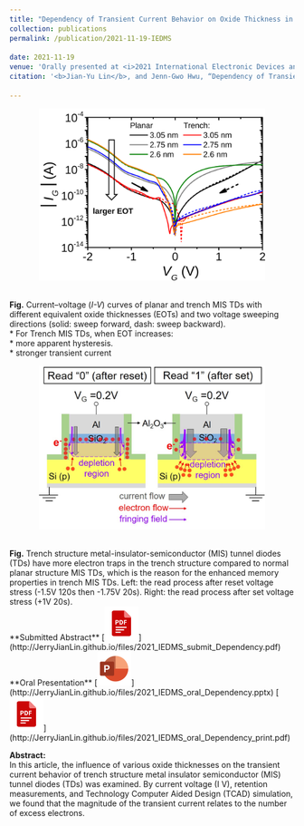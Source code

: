```yaml
---
title: "Dependency of Transient Current Behavior on Oxide Thickness in Trench Structure MIS TDs"
collection: publications
permalink: /publication/2021-11-19-IEDMS

date: 2021-11-19
venue: 'Orally presented at <i>2021 International Electronic Devices and Materials Symposium</i>'
citation: '<b>Jian-Yu Lin</b>, and Jenn-Gwo Hwu, “Dependency of Transient Current Behavior on Oxide Thickness in Trench Structure MIS TDs,” 2021 International Electronic Devices and Materials Symposium (IEDMS), 1032, C3‑1, National Cheng Kung University, Tainan City, Taiwan, ROC, Nov. 2021.'

---
```


<p style="text-align:center;"><img src='/images/2021_IEDMS_IV.svg' width='400'></p> <br/>
<b>Fig.</b> Current–voltage (<i>I-V</i>) curves of planar and trench MIS TDs with different equivalent oxide thicknesses (EOTs) and two voltage sweeping directions (solid: sweep forward, dash: sweep backward). <br/>
* For Trench MIS TDs, when EOT increases: <br/>
  * more apparent hysteresis. <br/>
  * stronger transient current <br/>

<p style="text-align:center;"><img src='/images/2020_IEDMS_mechanism.jpg' width='400'></p> <br/>
<b>Fig.</b> Trench structure metal-insulator-semiconductor (MIS) tunnel diodes (TDs) have more electron traps in the trench structure compared to normal planar structure MIS TDs, which is the reason for the enhanced memory properties in trench MIS TDs. Left: the read process after reset voltage stress (-1.5V 120s then -1.75V 20s). Right: the read process after set voltage stress (+1V 20s).

<br/>
**Submitted Abstract**
[<img src='/images/pdf.png' width='60'>](http://JerryJianLin.github.io/files/2021_IEDMS_submit_Dependency.pdf)
<br/>
**Oral Presentation**
[<img src='/images/PPT.png' width='60'>](http://JerryJianLin.github.io/files/2021_IEDMS_oral_Dependency.pptx)
[<img src='/images/pdf.png' width='60'>](http://JerryJianLin.github.io/files/2021_IEDMS_oral_Dependency_print.pdf)
<br/>



**Abstract:** <br/>
In this article, the influence of various oxide thicknesses on the transient current behavior of trench structure metal insulator semiconductor (MIS) tunnel diodes (TDs) was examined. By current voltage (I V), retention measurements, and Technology Computer Aided Design (TCAD) simulation, we found that the magnitude of the transient current relates to the number of excess electrons.

<!--Recommended citation: Your Name, You. (2015). "Paper Title Number 3." <i>Journal 1</i>. 1(3). -->
